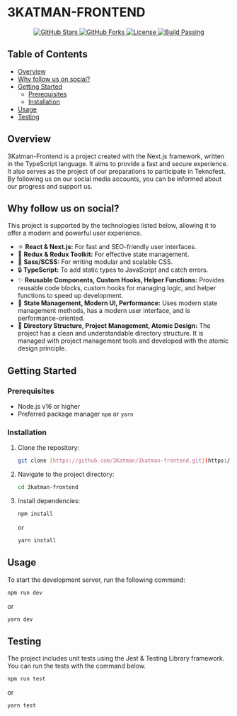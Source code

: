 # 3KATMAN-FRONTEND

<p align="center">
  <a href="https://github.com/3Katman/3katman-frontend/stargazers">
    <img src="https://img.shields.io/github/stars/3Katman/3katman-frontend?style=for-the-badge" alt="GitHub Stars"/>
  </a>
  <a href="https://github.com/3Katman/3katman-frontend/network/members">
    <img src="https://img.shields.io/github/forks/3Katman/3katman-frontend?style=for-the-badge" alt="GitHub Forks"/>
  </a>
  <a href="https://github.com/3Katman/3katman-frontend/blob/main/LICENSE">
    <img src="https://img.shields.io/github/license/3Katman/3katman-frontend?style=for-the-badge" alt="License"/>
  </a>
  <a href="#">
    <img src="https://img.shields.io/badge/build-passing-green?style=for-the-badge" alt="Build Passing"/>
  </a>
</p>

## Table of Contents

- [Overview](#overview)
- [Why follow us on social?](#why-follow-us-on-social)
- [Getting Started](#getting-started)
  - [Prerequisites](#prerequisites)
  - [Installation](#installation)
- [Usage](#usage)
- [Testing](#testing)

## Overview

3Katman-Frontend is a project created with the Next.js framework, written in the TypeScript language. It aims to provide a fast and secure experience. It also serves as the project of our preparations to participate in Teknofest. By following us on our social media accounts, you can be informed about our progress and support us.

## Why follow us on social?

This project is supported by the technologies listed below, allowing it to offer a modern and powerful user experience.

-   ⚛️ **React & Next.js:** For fast and SEO-friendly user interfaces.
-   🔄 **Redux & Redux Toolkit:** For effective state management.
-   🎨 **Sass/SCSS:** For writing modular and scalable CSS.
-   🔒 **TypeScript:** To add static types to JavaScript and catch errors.
-   ✨ **Reusable Components, Custom Hooks, Helper Functions:** Provides reusable code blocks, custom hooks for managing logic, and helper functions to speed up development.
-   🚀 **State Management, Modern UI, Performance:** Uses modern state management methods, has a modern user interface, and is performance-oriented.
-   📂 **Directory Structure, Project Management, Atomic Design:** The project has a clean and understandable directory structure. It is managed with project management tools and developed with the atomic design principle.

## Getting Started

### Prerequisites

-   Node.js v16 or higher
-   Preferred package manager `npm` or `yarn`

### Installation

1.  Clone the repository:
    ```sh
    git clone [https://github.com/3Katman/3katman-frontend.git](https://github.com/3Katman/3katman-frontend.git)
    ```
2.  Navigate to the project directory:
    ```sh
    cd 3katman-frontend
    ```
3.  Install dependencies:
    ```sh
    npm install
    ```
    or
    ```sh
    yarn install
    ```

## Usage

To start the development server, run the following command:

```sh
npm run dev
```

or

```sh
yarn dev
```

## Testing

The project includes unit tests using the Jest & Testing Library framework. You can run the tests with the command below.

```sh
npm run test
```

or

```sh
yarn test
```
